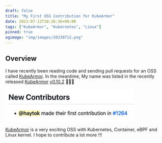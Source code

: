 ```yaml
---
draft: false
title: "My First OSS Contribution for KubeArmor"
date: 2023-07-12T10:26:36+09:00
tags: ["KubeArmor", "Kubernetes", "Linux"]
pinned: true
ogimage: "img/images/20230712.png"
---
```


## Overview

I have recently been reading code and sending pull requests for an OSS called [KubeArmor](https://github.com/kubearmor/KubeArmor). In the meantime, My name was listed in the recently released [KubeArmor](https://github.com/kubearmor/KubeArmor) [v0.10.2](https://github.com/kubearmor/KubeArmor/releases/tag/v0.10.2) 🎉🎉🎉 

![my-first-contribution-for-KubeArmor](image.png)

[KubeArmor](https://github.com/kubearmor/KubeArmor) is a very exciting OSS with Kubernetes, Container, eBPF and Linux kernel. I hope to contribute a lot more !!!
